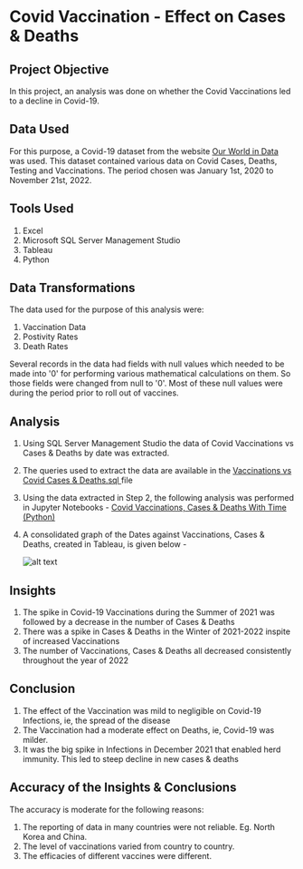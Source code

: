 # Covid Vaccination - Effect on Cases & Deaths

## Project Objective

In this project, an analysis was done on whether the Covid Vaccinations led to a decline in Covid-19.

## Data Used

For this purpose, a Covid-19 dataset from the website <a href = "https://ourworldindata.org/covid-deaths"> Our World in Data </a> was used. This dataset contained various data on Covid Cases, Deaths, Testing and Vaccinations. The period chosen was January 1st, 2020 to November 21st, 2022. 

## Tools Used

1. Excel
2. Microsoft SQL Server Management Studio
3. Tableau
4. Python

## Data Transformations

The data used for the purpose of this analysis were:

1. Vaccination Data
2. Postivity Rates
3. Death Rates

Several records in the data had fields with null values which needed to be made into '0' for performing various mathematical calculations on them. So those fields were changed from null to '0'. Most of these null values were during the period prior to roll out of vaccines.

## Analysis

1. Using SQL Server Management Studio the data of Covid Vaccinations vs Cases & Deaths by date was extracted. 
2. The queries used to extract the data are available in the <a href = "https://github.com/rahulshankariyer/PortolioProject/blob/main/Covid%20Vaccination%20Effect%20on%20Cases%20%26%20Deaths/Vaccinations%20vs%20Covid%20Cases%20%26%20Deaths.sql"> Vaccinations vs Covid Cases & Deaths.sql </a> file 
3. Using the data extracted in Step 2, the following analysis was performed in Jupyter Notebooks - <a href = "https://github.com/rahulshankariyer/PortolioProject/blob/main/Covid%20Vaccination%20Effect%20on%20Cases%20%26%20Deaths/Covid%2019%20Vaccinations%20vs%20Cases%20%26%20Deaths.ipynb"> Covid Vaccinations, Cases & Deaths With Time (Python) </a>
4. A consolidated graph of the Dates against Vaccinations, Cases & Deaths, created in Tableau, is given below - 

   ![alt text](./Covid%20Vaccination%20Effect%20on%20Cases%20%26%20Deaths/Covid%20Vaccination%20-%20Effect%20on%20Cases%20%26%20Deaths.png)

## Insights

1. The spike in Covid-19 Vaccinations during the Summer of 2021 was followed by a decrease in the number of Cases & Deaths
2. There was a spike in Cases & Deaths in the Winter of 2021-2022 inspite of increased Vaccinations
3. The number of Vaccinations, Cases & Deaths all decreased consistently throughout the year of 2022

## Conclusion

1. The effect of the Vaccination was mild to negligible on Covid-19 Infections, ie, the spread of the disease
2. The Vaccination had a moderate effect on Deaths, ie, Covid-19 was milder.
3. It was the big spike in Infections in December 2021 that enabled herd immunity. This led to steep decline in new cases & deaths

## Accuracy of the Insights & Conclusions

The accuracy is moderate for the following reasons:

1. The reporting of data in many countries were not reliable. Eg. North Korea and China.
2. The level of vaccinations varied from country to country.
3. The efficacies of different vaccines were different.
